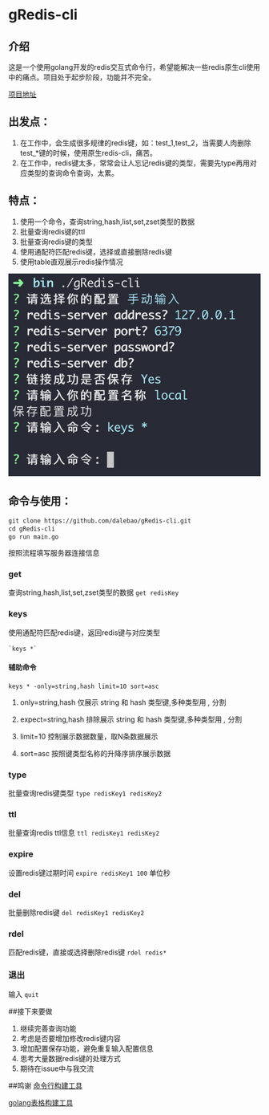 # gRedis-cli

## 介绍
这是一个使用golang开发的redis交互式命令行，希望能解决一些redis原生cli使用中的痛点。项目处于起步阶段，功能并不完全。

[项目地址](https://github.com/dalebao/gRedis-cli)

## 出发点：
1. 在工作中，会生成很多规律的redis键，如：test_1,test_2，当需要人肉删除test_*键的时候，使用原生redis-cli，痛苦。
2. 在工作中，redis键太多，常常会让人忘记redis键的类型，需要先type再用对应类型的查询命令查询，太累。

## 特点：
1. 使用一个命令，查询string,hash,list,set,zset类型的数据
2. 批量查询redis键的ttl
3. 批量查询redis键的类型
4. 使用通配符匹配redis键，选择或直接删除redis键
5. 使用table直观展示redis操作情况

![e](https://github.com/dalebao/gRedis-cli/raw/master/v1Show.png)

## 命令与使用：
```
git clone https://github.com/dalebao/gRedis-cli.git
cd gRedis-cli
go run main.go
```
按照流程填写服务器连接信息

### get
   查询string,hash,list,set,zset类型的数据
    `get redisKey`
    
    
### keys
   使用通配符匹配redis键，返回redis键与对应类型
   
    `keys *`
    
   #### 辅助命令
  `keys * -only=string,hash limit=10 sort=asc`
  
   1. only=string,hash 仅展示 string 和 hash 类型键,多种类型用 *,* 分割
   
   2. expect=string,hash 排除展示 string 和 hash 类型键,多种类型用 *,* 分割
   
   3. limit=10 控制展示数据数量，取N条数据展示
   
   4. sort=asc 按照键类型名称的升降序排序展示数据 
    
### type
   批量查询redis键类型
    `type redisKey1 redisKey2`
    
### ttl
   批量查询redis ttl信息
    `ttl redisKey1 redisKey2`
    
### expire
   设置redis键过期时间
   `expire redisKey1 100` 单位秒
   
### del
   批量删除redis键
   `del redisKey1 redisKey2`

### rdel
   匹配redis键，直接或选择删除redis键
   `rdel redis*`
   
### 退出
   输入 `quit`
   
##接下来要做
1. 继续完善查询功能
2. 考虑是否要增加修改redis键内容
3. 增加配置保存功能，避免重复输入配置信息
4. 思考大量数据redis键的处理方式
5. 期待在issue中与我交流
   
##鸣谢
[命令行构建工具](https://github.com/AlecAivazis/survey)

[golang表格构建工具](https://github.com/modood/table)
    
    